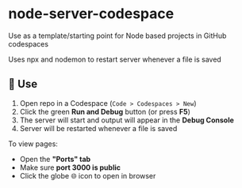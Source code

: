 # node-server-codespace
Use as a template/starting point for Node based projects in GitHub codespaces

Uses npx and nodemon to restart server whenever a file is saved

## 🚀 Use

1. Open repo in a Codespace (`Code > Codespaces > New`)
2. Click the green **Run and Debug** button (or press **F5**)
3. The server will start and output will appear in the **Debug Console**
4. Server will be restarted whenever a file is saved

To view pages:
- Open the **"Ports" tab**
- Make sure **port 3000 is public**
- Click the globe 🌐 icon to open in browser
